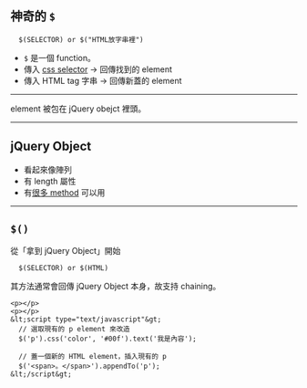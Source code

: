 神奇的 `$`
------

```
  $(SELECTOR) or $("HTML放字串裡")
```

* `$` 是一個 function。
* 傳入 [css selector](http://api.jquery.com/category/selectors/) → 回傳找到的 element
* 傳入 HTML tag 字串 → 回傳新蓋的 element

------

element 被包在 jQuery obejct 裡頭。


---

jQuery Object
------


* 看起來像陣列
* 有 length 屬性
* 有[很多 method](http://api.jquery.com) 可以用

---

`$()`
------

從「拿到 jQuery Object」開始

```
  $(SELECTOR) or $(HTML)
```

其方法通常會回傳 jQuery Object 本身，故支持 chaining。

~~~
<p></p>
<p></p>
&lt;script type="text/javascript"&gt;
  // 選取現有的 p element 來改造
  $('p').css('color', '#00f').text('我是內容');

  // 蓋一個新的 HTML element，插入現有的 p
  $('<span>。</span>').appendTo('p');
&lt;/script&gt;
~~~
